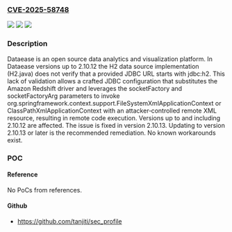 ### [CVE-2025-58748](https://cve.mitre.org/cgi-bin/cvename.cgi?name=CVE-2025-58748)
![](https://img.shields.io/static/v1?label=Product&message=dataease&color=blue)
![](https://img.shields.io/static/v1?label=Version&message=%3C%202.10.13%20&color=brightgreen)
![](https://img.shields.io/static/v1?label=Vulnerability&message=CWE-502%3A%20Deserialization%20of%20Untrusted%20Data&color=brightgreen)

### Description

Dataease is an open source data analytics and visualization platform. In Dataease versions up to 2.10.12 the H2 data source implementation (H2.java) does not verify that a provided JDBC URL starts with jdbc:h2. This lack of validation allows a crafted JDBC configuration that substitutes the Amazon Redshift driver and leverages the socketFactory and socketFactoryArg parameters to invoke org.springframework.context.support.FileSystemXmlApplicationContext or ClassPathXmlApplicationContext with an attacker‑controlled remote XML resource, resulting in remote code execution. Versions up to and including 2.10.12 are affected. The issue is fixed in version 2.10.13. Updating to version 2.10.13 or later is the recommended remediation. No known workarounds exist.

### POC

#### Reference
No PoCs from references.

#### Github
- https://github.com/tanjiti/sec_profile

